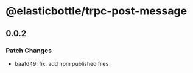 # @elasticbottle/trpc-post-message

## 0.0.2

### Patch Changes

- baa1d49: fix: add npm published files
